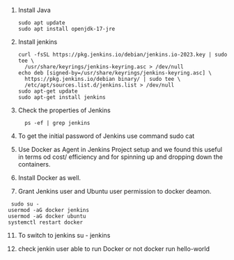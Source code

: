 1. Install Java
   ```
   sudo apt update
   sudo apt install openjdk-17-jre

2. Install jenkins
   ```
   curl -fsSL https://pkg.jenkins.io/debian/jenkins.io-2023.key | sudo tee \
     /usr/share/keyrings/jenkins-keyring.asc > /dev/null
   echo deb [signed-by=/usr/share/keyrings/jenkins-keyring.asc] \
     https://pkg.jenkins.io/debian binary/ | sudo tee \
     /etc/apt/sources.list.d/jenkins.list > /dev/null
   sudo apt-get update
   sudo apt-get install jenkins

5. Check the properties of Jenkins
   ```
     ps -ef | grep jenkins 

7. To get the initial password of Jenkins use command 
  sudo cat <path from jenkins>

8. Use Docker as Agent in Jenkins Project setup and we found this useful in terms od cost/ efficiency and for spinning up and dropping down the containers.
9. Install Docker as well. 
10. Grant Jenkins user and Ubuntu user permission to docker deamon.
 
  ```
   sudo su - 
  usermod -aG docker jenkins
  usermod -aG docker ubuntu
  systemctl restart docker
   ```
11. To switch to jenkins 
  su - jenkins 

12. check jenkin user able to run Docker or not 
   docker run hello-world 

